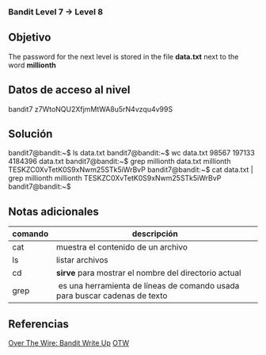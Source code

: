 ### Bandit Level 7 → Level 8

## Objetivo
The password for the next level is stored in the file **data.txt** next to the word **millionth**

## Datos de acceso al nivel
bandit7
z7WtoNQU2XfjmMtWA8u5rN4vzqu4v99S

## Solución
bandit7@bandit:~$ ls
data.txt 
bandit7@bandit:~$ wc data.txt 
98567 197133 4184396 data.txt 
bandit7@bandit:~$ grep millionth data.txt
millionth TESKZC0XvTetK0S9xNwm25STk5iWrBvP 
bandit7@bandit:~$ cat data.txt | grep 
millionth millionth TESKZC0XvTetK0S9xNwm25STk5iWrBvP bandit7@bandit:~$

## Notas adicionales

| comando | descripción |
|-----|-----|
| cat | muestra el contenido de un archivo |
| ls | listar archivos |
| cd | **sirve** para mostrar el nombre del directorio actual |
| grep | es una herramienta de líneas de comando usada para buscar cadenas de texto |

## Referencias
[Over The Wire: Bandit Write Up](https://jwuk.files.wordpress.com/2016/05/writeup1.pdf)
[OTW](https://axcheron.github.io/writeups/otw/bandit/)
